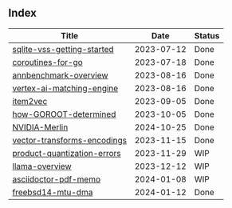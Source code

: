 ## Index

Title                                                       |Date       |Status
------------------------------------------------------------|-----------|-------
[sqlite-vss-getting-started](./sqlite-vss-getting-started)  |2023-07-12 |Done
[coroutines-for-go](./coroutines-for-go)                    |2023-07-18 |Done
[annbenchmark-overview](./annbenchmark-overview)            |2023-08-16 |Done
[vertex-ai-matching-engine](./vertex-ai-matching-engine)    |2023-08-16 |Done
[item2vec](./item2vec)                                      |2023-09-05 |Done
[how-GOROOT-determined](./how-GOROOT-determined)            |2023-10-05 |Done
[NVIDIA-Merlin](./NVIDIA-Merlin)                            |2024-10-25 |Done
[vector-transforms-encodings](./vector-transforms-encodings)|2023-11-15 |Done
[product-quantization-errors](./product-quantization-errors)|2023-11-29 |WIP
[llama-overview](./llama-overview)                          |2023-12-12 |WIP
[asciidoctor-pdf-memo](./asciidoctor-pdf-memo)              |2024-01-08 |WIP
[freebsd14-mtu-dma](./freebsd14-mtu-dma)                    |2024-01-12 |Done
